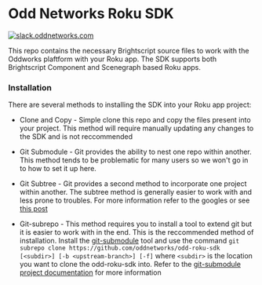 # Odd Networks Roku SDK

[![slack.oddnetworks.com](http://slack.oddnetworks.com/badge.svg)](http://slack.oddnetworks.com)

This repo contains the necessary Brightscript source files to work with the Oddworks plaftform with your Roku app. The SDK supports both Brightscript Component and Scenegraph based Roku apps.

### Installation

There are several methods to installing the SDK into your Roku app project:

- Clone and Copy - Simple clone this repo and copy the files present into your project. This method will require manually updating any changes to the SDK and is not reccommended

- Git Submodule - Git provides the ability to nest one repo within another. This method tends to be problematic for many users so we won't go in to how to set it up here.

- Git Subtree - Git provides a second method to incorporate one project within another. The subtree method is generally easier to work with and less prone to troubles. For more information refer to the googles or see [this post](http://blogs.atlassian.com/2013/05/alternatives-to-git-submodule-git-subtree/)

- Git-subrepo - This method requires you to install a tool to extend git but it is easier to work with in the end. This is the reccommended method of installation. Install the [git-submodule](https://github.com/ingydotnet/git-subrepo) tool and use the command ```git subrepo clone https://github.com/oddnetworks/odd-roku-sdk [<subdir>] [-b <upstream-branch>] [-f]``` where ```<subdir>``` is the location you want to clone the odd-roku-sdk into. Refer to the [git-submodule project documentation](https://github.com/ingydotnet/git-subrepo) for more information
